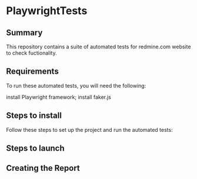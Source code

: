 # PlaywrightTests

## Summary

This repository contains a suite of automated tests for redmine.com website to check fuctionality.

## Requirements

To run these automated tests, you will need the following:

install Playwright framework;
install faker.js 

## Steps to install

Follow these steps to set up the project and run the automated tests:


## Steps to launch

## Creating the Report
